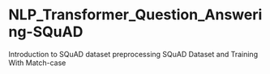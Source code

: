 # NLP_Transformer_Question_Answering-SQuAD
Introduction to SQuAD dataset preprocessing SQuAD Dataset and Training With Match-case
